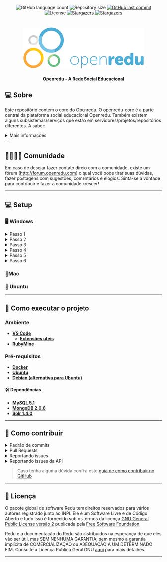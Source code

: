 
<p align="center">
  <img alt="GitHub language count" src="https://img.shields.io/github/languages/count/Openredu/Openredu?color=%2304D361">

  <img alt="Repository size" src="https://img.shields.io/github/repo-size/Openredu/Openredu">

  <a href="https://github.com/Openredu/Openredu/commits/master">
    <img alt="GitHub last commit" src="https://img.shields.io/github/last-commit/Openredu/Openredu">
  </a>

   <img alt="License" src="https://img.shields.io/badge/license-MIT-brightgreen">
   <a href="https://github.com/OpenRedu/OpenRedu/stargazers">
    <img alt="Stargazers" src="https://img.shields.io/github/stars/Openredu/Openredu?style=social">
  </a>

  <a href="http://forum.openredu.com/">
    <img alt="Stargazers" src="https://img.shields.io/badge/Blog-OpenRedu-%237159c1?style=flat&logo=ghost">
  </a>

</p>
<h1 align="center">
    <img alt="OpenRedu" title="" src="./assets/openredu_logo.png" />
</h1>

<h4 align="center"> 
	Openredu - A Rede Social Educacional
</h4>

[//]: # (<p align="center">)

[//]: # ( <a href="#-sobre-o-projeto">Sobre</a> •)

[//]: # ( <a href="#-funcionalidades">Funcionalidades</a> •)

[//]: # ( <a href="#-layout">Layout</a> • )

[//]: # ( <a href="#-como-executar-o-projeto">Como executar</a> • )

[//]: # ( <a href="#-tecnologias">Tecnologias</a> • )

[//]: # ( <a href="#-contribuidores">Contribuidores</a> • )

[//]: # ( <a href="#user-content--licença">Licença</a>)

[//]: # (</p>)


## 💻 Sobre

Este repositório contem o core do Openredu. O openredu-core é a parte central da plataforma social educacional Openredu. Também existem alguns subsistemas/serviços que estão em servidores/projetos/repositórios diferentes. A saber:
<details close>
<summary>Mais informações</summary>

- [Portal de aplicativos](http://github.com/redu/apps): Marketplace de aplicativos educacionais.
- [Visualizações semânticas](http://github.com/redu/vis): Armazenamento e construção de visualizações semânticas do Redu.
- [Central de Ajuda](http://github.com/OpenRedu/help-center): [Tutoriais](http://ajuda.openredu.com) de suporte no uso da plataforma.
- [Página de desenvolvedores](http://github.com/redu/redu.github.com): Documentação da API REST do Redu.
- [Página do livro](http://github.com/redu/livro): Pagina do livro [Educar com o Redu](http://educarcom.redu.com.br).
- [Redu Mobile](http://github.com/redu/mobile): Aplicativo Android oficial.
- [Wally Server](http://github.com/redu/wally): Mural do Redu (server-side).
- [Wally.js](http://github.com/redu/wally.js): Mural do Redu (client-side).
- [Untied](http://github.com/redu/untied): Message Bus utilizado na comunicação entre serviços.
- [Permit](http://github.com/redu/permit): Autorização e gerênciamento de políticas de acesso entre serviços.
- [ReduPy](http://github.com/redu/redupy): Encapsulador Python para a API REST do Redu.
- [JRedu](http://github.com/redu/jredu): Encapsulador Java para a API REST do Redu.

</details>
---

## 👩‍👩‍👧‍👦 Comunidade

Em caso de desejar fazer contato direto com a comunidade, existe um fórum (http://forum.openredu.com) o qual você pode tirar suas dúvidas, fazer postagens com sugestões, comentários e elogios. Sinta-se a vontade para contribuir e fazer a comunidade crescer!

---
## 💻 Setup
### 🖥️ Windows
<details close>
<summary>Passo 1</summary>
<br>    
Well, you asked for it!
</details>
<details close>
<summary>Passo 2</summary>
<br>
Well, you asked for it!
</details>
<details close>
<summary>Passo 3</summary>
<br>
Well, you asked for it!
</details>
<details close>
<summary>Passo 4</summary>
<br>
Well, you asked for it!
</details>
<details close>
<summary>Passo 5</summary>
<br>
Well, you asked for it!
</details>
<details close>
<summary>Passo 6</summary>
<br>
Well, you asked for it!
</details>

### 🍎Mac
### 🐧 Ubuntu

---

## 🚀 Como executar o projeto
### Ambiente
- **[VS Code](https://code.visualstudio.com/)**
    - **[Extensões uteis](https://betterprogramming.pub/code-like-a-pro-tooling-to-supercharge-vs-code-for-ruby-bf2ae61df5e3)**
- **[RubyMine](https://www.jetbrains.com/pt-br/ruby/)**

### Pré-requisitos
- **[Docker](https://www.docker.com/)**
- **[Ubuntu](https://apps.microsoft.com/store/detail/9NBLGGH4MSV6?hl=pt-br&gl=BR&rtc=1)**
- **[Debian (alternativa para Ubuntu)](https://apps.microsoft.com/store/detail/debian/9MSVKQC78PK6?hl=pt-br&gl=br&rtc=1)**


#### 🛠 Dependências

-   **[MySQL 5.1](https://www.mysql.com/)**
-   **[MongoDB 2.0.6](https://www.mongodb.com/)**
-   **[Solr 1.4.0](https://solr.apache.org/)**
---

## 💪 Como contribuir 
<details close>
<summary>Padrão de commits</summary>
<br>
Well, you asked for it!
</details>
<details close>
<summary>Pull Requests</summary>
Os passos para contribuir com a evolução do código, seja para resolução de issue ou criação de features são os seguintes:

1. Fork do projeto no GitHub
<br>
2. Criar um branch próprio para o problema
<br>
3. Realizar mudanças ou adicionar a feature
<br>
4. Commitar mudanças e enviá-las para o remoto do seu repositório
<br>
5. Realizar pull request
<br>
6. Caso existam revisões: realizar novos commits no mesmo branch criado e enviar para o remoto
</details>
<details close >
<summary>Reportando issues</summary>
Descreva o issue de forma mais clara possível, sempre usando usando algum casa de uso. Casa haja alguma melhoria de código ou de funcionalidade, tente justificar o motivo.

Sempre tente seguir esse checklist para reportar um issue:

- Adicione um título claro do que se trata o issue
- Se for um bug, escreva uma descrição mostrando em que ambiente e como aconteceu o erro. Um vídeo ou uma imagem pode ajudar na reprodução do erro.
- Se for uma melhoria, descreva detalhamente o motivo da melhoria que você pretende adicionar.
</details>
<details close >
<summary>Reportando issues da API</summary>

O primeiro passo é decidir em qual repositório criar o issue:

- Para bugs na API HTTP propriamente dita: https://github.com/OpenRedu/OpenRedu/issues
- Para bugs na documentação: https://github.com/OpenRedu/redu.github.com

Para problemas na API REST, É importante expressar os problemas em termos de HTTP e não da linguagem utilizada. Por exemplo, ao invés de dizer que o método getUsers() está lançando null pointer, tentem explicar que uma requisição do tipo GET para /api/spaces/1/users está retornando o código 500. Fica mais fácil de investigar dessa forma.

</details>

> Caso tenha alguma dúvida confira este [guia de como contribuir no GitHub](./CONTRIBUTING.md)

---

## 📝 Licença
O pacote global de software Redu tem direitos reservados para vários autores registrado junto ao INPI. Ele é um Software Livre e de Código Aberto e tudo isso é fornecido sob os termos da licença [GNU General Public License versão 2](http://www.gnu.org/licenses/gpl-2.0.html) publicada pela [Free Software Foundation](http://www.fsf.org/).

Redu e a documentação do Redu são distribuídos na esperança de que eles vão ser útil, mas SEM NENHUMA GARANTIA; sem mesmo a garantia implícita de COMERCIALIZAÇÃO ou ADEQUAÇÃO A UM DETERMINADO FIM. Consulte a Licença Pública Geral GNU [aqui] para mais detalhes.

[aqui]: https://github.com/OpenRedu/OpenRedu/blob/master/LICENSE

---
